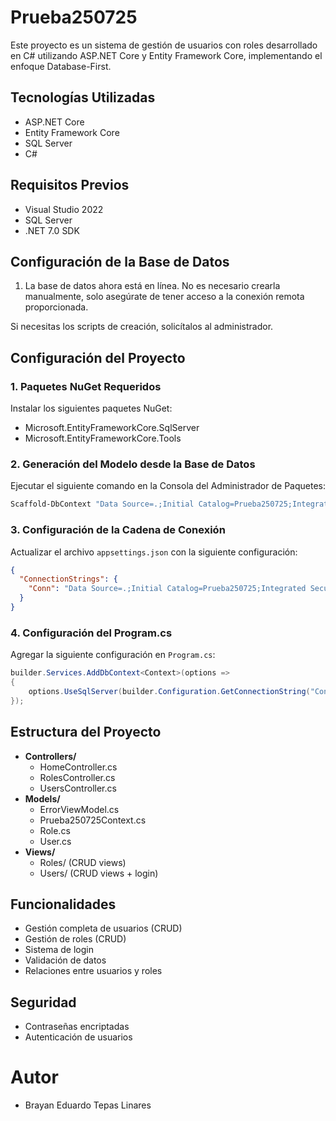 # Prueba250725

Este proyecto es un sistema de gestión de usuarios con roles desarrollado en C# utilizando ASP.NET Core y Entity Framework Core, implementando el enfoque Database-First.

## Tecnologías Utilizadas

- ASP.NET Core
- Entity Framework Core
- SQL Server
- C#

## Requisitos Previos

- Visual Studio 2022
- SQL Server
- .NET 7.0 SDK

## Configuración de la Base de Datos

1. La base de datos ahora está en línea. No es necesario crearla manualmente, solo asegúrate de tener acceso a la conexión remota proporcionada.

Si necesitas los scripts de creación, solicítalos al administrador.

## Configuración del Proyecto

### 1. Paquetes NuGet Requeridos

Instalar los siguientes paquetes NuGet:
- Microsoft.EntityFrameworkCore.SqlServer
- Microsoft.EntityFrameworkCore.Tools

### 2. Generación del Modelo desde la Base de Datos

Ejecutar el siguiente comando en la Consola del Administrador de Paquetes:

```powershell
Scaffold-DbContext "Data Source=.;Initial Catalog=Prueba250725;Integrated Security=True;Encrypt=False" Microsoft.EntityFrameworkCore.SqlServer -OutputDir Models
```

### 3. Configuración de la Cadena de Conexión

Actualizar el archivo `appsettings.json` con la siguiente configuración:

```json
{
  "ConnectionStrings": {
    "Conn": "Data Source=.;Initial Catalog=Prueba250725;Integrated Security=True;Encrypt=False"
  }
}
```

### 4. Configuración del Program.cs

Agregar la siguiente configuración en `Program.cs`:

```csharp
builder.Services.AddDbContext<Context>(options =>
{
    options.UseSqlServer(builder.Configuration.GetConnectionString("Conn"));
});
```

## Estructura del Proyecto

- **Controllers/**
  - HomeController.cs
  - RolesController.cs
  - UsersController.cs
- **Models/**
  - ErrorViewModel.cs
  - Prueba250725Context.cs
  - Role.cs
  - User.cs
- **Views/**
  - Roles/ (CRUD views)
  - Users/ (CRUD views + login)

## Funcionalidades

- Gestión completa de usuarios (CRUD)
- Gestión de roles (CRUD)
- Sistema de login
- Validación de datos
- Relaciones entre usuarios y roles

## Seguridad

- Contraseñas encriptadas
- Autenticación de usuarios

# Autor
* Brayan Eduardo Tepas Linares